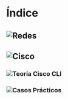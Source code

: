 # Índice
## ![Redes](./redes)

## ![Cisco](./cisco)
### ![Teoría Cisco CLI](./cisco/Cisco%20IOS%20Cli)
### ![Casos Prácticos](./cisco/Casos%20prácticos)